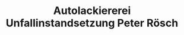 ---
title: "Autolackiererei Unfallinstandsetzung Peter Rösch"
url: /nuernberg/autolackiererei-unfallinstandsetzung-peter-roesch/
shop: Autowerkstatt
---